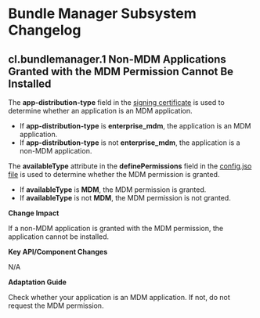 # Bundle Manager Subsystem Changelog

## cl.bundlemanager.1 Non-MDM Applications Granted with the MDM Permission Cannot Be Installed

The **app-distribution-type** field in the [signing certificate](../../../application-dev/security/app-provision-structure.md) is used to determine whether an application is an MDM application.
* If **app-distribution-type** is **enterprise_mdm**, the application is an MDM application.
* If **app-distribution-type** is not **enterprise_mdm**, the application is a non-MDM application.
  

The **availableType** attribute in the **definePermissions** field in the [config.jso file](https://gitee.com/openharmony/utils_system_resources/blob/master/systemres/main/config.json) is used to determine whether the MDM permission is granted.
* If **availableType** is **MDM**, the MDM permission is granted.
* If **availableType** is not **MDM**, the MDM permission is not granted.

**Change Impact**

If a non-MDM application is granted with the MDM permission, the application cannot be installed.

**Key API/Component Changes**

N/A

**Adaptation Guide**

Check whether your application is an MDM application. If not, do not request the MDM permission.